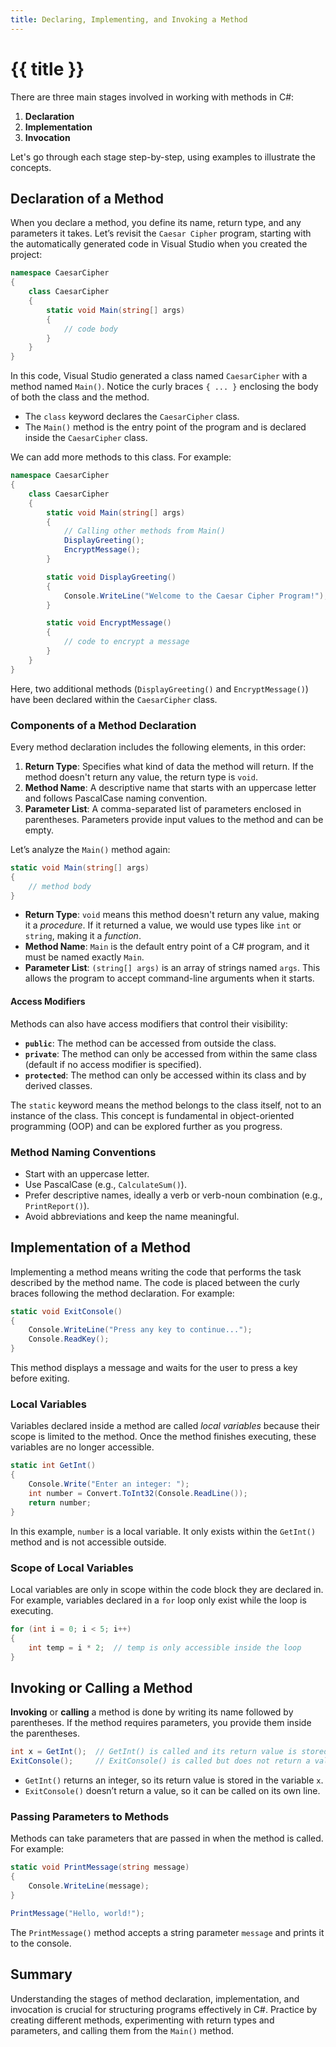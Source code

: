 ```yaml
---
title: Declaring, Implementing, and Invoking a Method
---
```


# {{ title }}

There are three main stages involved in working with methods in C#:

1. **Declaration**
2. **Implementation**
3. **Invocation**

Let's go through each stage step-by-step, using examples to illustrate the concepts.

## Declaration of a Method

When you declare a method, you define its name, return type, and any parameters it takes. Let’s revisit the `Caesar Cipher` program, starting with the automatically generated code in Visual Studio when you created the project:

```cs
namespace CaesarCipher
{
    class CaesarCipher
    {
        static void Main(string[] args)
        {
            // code body
        }
    }
}
```

In this code, Visual Studio generated a class named `CaesarCipher` with a method named `Main()`. Notice the curly braces `{ ... }` enclosing the body of both the class and the method.

- The `class` keyword declares the `CaesarCipher` class.
- The `Main()` method is the entry point of the program and is declared inside the `CaesarCipher` class.

We can add more methods to this class. For example:

```csharp
namespace CaesarCipher
{
    class CaesarCipher
    {
        static void Main(string[] args)
        {
            // Calling other methods from Main()
            DisplayGreeting();
            EncryptMessage();
        }

        static void DisplayGreeting()
        {
            Console.WriteLine("Welcome to the Caesar Cipher Program!");
        }

        static void EncryptMessage()
        {
            // code to encrypt a message
        }
    }
}
```

Here, two additional methods (`DisplayGreeting()` and `EncryptMessage()`) have been declared within the `CaesarCipher` class.

### Components of a Method Declaration

Every method declaration includes the following elements, in this order:

1. **Return Type**: Specifies what kind of data the method will return. If the method doesn't return any value, the return type is `void`.
2. **Method Name**: A descriptive name that starts with an uppercase letter and follows PascalCase naming convention.
3. **Parameter List**: A comma-separated list of parameters enclosed in parentheses. Parameters provide input values to the method and can be empty.

Let’s analyze the `Main()` method again:

```csharp
static void Main(string[] args)
{
    // method body
}
```

- **Return Type**: `void` means this method doesn't return any value, making it a _procedure_. If it returned a value, we would use types like `int` or `string`, making it a _function_.
- **Method Name**: `Main` is the default entry point of a C# program, and it must be named exactly `Main`.
- **Parameter List**: `(string[] args)` is an array of strings named `args`. This allows the program to accept command-line arguments when it starts.

#### Access Modifiers

Methods can also have access modifiers that control their visibility:

- **`public`**: The method can be accessed from outside the class.
- **`private`**: The method can only be accessed from within the same class (default if no access modifier is specified).
- **`protected`**: The method can only be accessed within its class and by derived classes.

The `static` keyword means the method belongs to the class itself, not to an instance of the class. This concept is fundamental in object-oriented programming (OOP) and can be explored further as you progress.

### Method Naming Conventions

- Start with an uppercase letter.
- Use PascalCase (e.g., `CalculateSum()`).
- Prefer descriptive names, ideally a verb or verb-noun combination (e.g., `PrintReport()`).
- Avoid abbreviations and keep the name meaningful.

## Implementation of a Method

Implementing a method means writing the code that performs the task described by the method name. The code is placed between the curly braces following the method declaration. For example:

```csharp
static void ExitConsole()
{
    Console.WriteLine("Press any key to continue...");
    Console.ReadKey();
}
```

This method displays a message and waits for the user to press a key before exiting.

### Local Variables

Variables declared inside a method are called _local variables_ because their scope is limited to the method. Once the method finishes executing, these variables are no longer accessible.

```csharp
static int GetInt()
{
    Console.Write("Enter an integer: ");
    int number = Convert.ToInt32(Console.ReadLine());
    return number;
}
```

In this example, `number` is a local variable. It only exists within the `GetInt()` method and is not accessible outside.

### Scope of Local Variables

Local variables are only in scope within the code block they are declared in. For example, variables declared in a `for` loop only exist while the loop is executing.

```csharp
for (int i = 0; i < 5; i++)
{
    int temp = i * 2;  // temp is only accessible inside the loop
}
```

## Invoking or Calling a Method

**Invoking** or **calling** a method is done by writing its name followed by parentheses. If the method requires parameters, you provide them inside the parentheses.

```csharp
int x = GetInt();  // GetInt() is called and its return value is stored in x
ExitConsole();     // ExitConsole() is called but does not return a value
```

- `GetInt()` returns an integer, so its return value is stored in the variable `x`.
- `ExitConsole()` doesn’t return a value, so it can be called on its own line.

### Passing Parameters to Methods

Methods can take parameters that are passed in when the method is called. For example:

```csharp
static void PrintMessage(string message)
{
    Console.WriteLine(message);
}

PrintMessage("Hello, world!");
```

The `PrintMessage()` method accepts a string parameter `message` and prints it to the console.

## Summary

Understanding the stages of method declaration, implementation, and invocation is crucial for structuring programs effectively in C#. Practice by creating different methods, experimenting with return types and parameters, and calling them from the `Main()` method.
